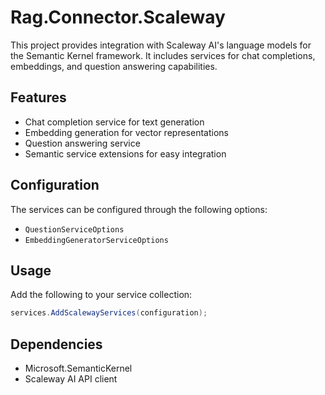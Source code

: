 # Rag.Connector.Scaleway

This project provides integration with Scaleway AI's language models for the Semantic Kernel framework. It includes services for chat completions, embeddings, and question answering capabilities.

## Features

- Chat completion service for text generation
- Embedding generation for vector representations
- Question answering service
- Semantic service extensions for easy integration

## Configuration

The services can be configured through the following options:
- `QuestionServiceOptions`
- `EmbeddingGeneratorServiceOptions`

## Usage

Add the following to your service collection:

```csharp
services.AddScalewayServices(configuration);
```

## Dependencies

- Microsoft.SemanticKernel
- Scaleway AI API client 
